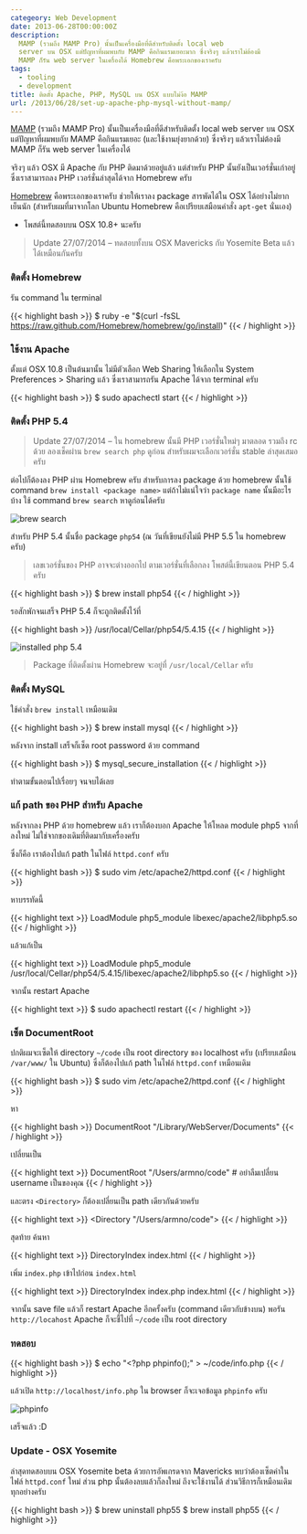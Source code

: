 ```yaml
---
categeory: Web Development
date: 2013-06-28T00:00:00Z
description:
  MAMP (รวมถึง MAMP Pro) นั้นเป็นเครื่องมือที่ดีสำหรับติดตั้ง local web
  server บน OSX แต่ปัญหาที่ผมพบกับ MAMP คือกินแรมเยอะมาก ซึ่งจริงๆ แล้วเราไม่ต้องมี
  MAMP ก็รัน web server ในเครื่องได้ Homebrew คือพระเอกของเราครับ
tags:
  - tooling
  - development
title: ติดตั้ง Apache, PHP, MySQL บน OSX แบบไม่ง้อ MAMP
url: /2013/06/28/set-up-apache-php-mysql-without-mamp/
---
```


[MAMP](https://www.mamp.info/en) (รวมถึง MAMP Pro) นั้นเป็นเครื่องมือที่ดีสำหรับติดตั้ง local web server บน OSX แต่ปัญหาที่ผมพบกับ MAMP คือกินแรมเยอะ (และใช้งานยุ่งยากด้วย) ซึ่งจริงๆ แล้วเราไม่ต้องมี MAMP ก็รัน web server ในเครื่องได้

จริงๆ แล้ว OSX มี Apache กับ PHP ติดมาด้วยอยู่แล้ว แต่สำหรับ PHP นั้นยังเป็นเวอร์ชั่นเก่าอยู่ ซึ่งเราสามารถลง PHP เวอร์ชั่นล่าสุดได้จาก Homebrew ครับ

[Homebrew](https://brew.sh) คือพระเอกของเราครับ ช่วยให้เราลง package สารพัดได้ใน OSX ได้อย่างไม่ยากเย็นนัก (สำหรับผมที่มาจากโลก Ubuntu Homebrew คือเปรียบเสมือนคำสั่ง `apt-get` นั่นเอง)

- โพสต์นี้ทดสอบบน OSX 10.8+ นะครับ

<blockquote>
  Update 27/07/2014 &ndash; ทดสอบทั้งบน OSX Mavericks กับ Yosemite Beta แล้ว ได้เหมือนกันครับ
</blockquote>

### ติดตั้ง Homebrew

รัน command ใน terminal

{{< highlight bash >}}
$ ruby -e "$(curl -fsSL https://raw.github.com/Homebrew/homebrew/go/install)"
{{< / highlight >}}

### ใช้งาน Apache

ตั้งแต่ OSX 10.8 เป็นต้นมานั้น ไม่มีตัวเลือก Web Sharing ให้เลือกใน System Preferences > Sharing แล้ว ซึ่งเราสามารถรัน Apache ได้จาก terminal ครับ

{{< highlight bash >}}
\$ sudo apachectl start
{{< / highlight >}}

### ติดตั้ง PHP 5.4

<blockquote>
  Update 27/07/2014 &ndash; ใน homebrew นั้นมี PHP เวอร์ชั่นใหม่ๆ มาตลอด รวมถึง rc ด้วย ลองเช็คผ่าน <code>brew search php</code> ดูก่อน สำหรับผมจะเลือกเวอร์ชั่น stable ล่าสุดเสมอครับ
</blockquote>

ต่อไปก็ต้องลง PHP ผ่าน Homebrew ครับ สำหรับการลง package ด้วย homebrew นั้นใช้ command <code>brew install &lt;package name&gt;</code> แต่ถ้าไม่แน่ใจว่า <code>package name</code> นั้นมีอะไรบ้าง ใช้ command <code>brew search</code> หาดูก่อนได้ครับ

![brew search](images/9160240552_c55243a996_o.png)

สำหรับ PHP 5.4 นั้นชื่อ package <code>php54</code> (ณ วันที่เขียนยังไม่มี PHP 5.5 ใน homebrew ครับ)

> เลขเวอร์ชั่นของ PHP อาจจะต่างออกไป ตามเวอร์ชั่นที่เลือกลง โพสต์นี้เขียนตอน PHP 5.4 ครับ

{{< highlight bash >}}
\$ brew install php54
{{< / highlight >}}

รอสักพักจนเสร็จ PHP 5.4 ก็จะถูกติดตั้งไว้ที่

{{< highlight bash >}}
/usr/local/Cellar/php54/5.4.15
{{< / highlight >}}

![installed php 5.4](images/9158088329_903636e415_z.jpg)

> Package ที่ติดตั้งผ่าน Homebrew จะอยู่ที่ <code>/usr/local/Cellar</code> ครับ

### ติดตั้ง MySQL

ใช้คำสั่ง <code>brew install</code> เหมือนเดิม

{{< highlight bash >}}
\$ brew install mysql
{{< / highlight >}}

หลังจาก install เสร็จก็เซ็ต root password ด้วย command

{{< highlight bash >}}
\$ mysql_secure_installation
{{< / highlight >}}

ทำตามขั้นตอนไปเรื่อยๆ จนจบได้เลย

### แก้ path ของ PHP สำหรับ Apache

หลังจากลง PHP ด้วย homebrew แล้ว เราก็ต้องบอก Apache ให้โหลด module php5 จากที่ลงใหม่ ไม่ใช่จากของเดิมที่ติดมากับเครื่องครับ

ซึ่งก็คือ เราต้องไปแก้ path ในไฟล์ <code>httpd.conf</code> ครับ

{{< highlight bash >}}
\$ sudo vim /etc/apache2/httpd.conf
{{< / highlight >}}

หาบรรทัดนี้

{{< highlight text >}}
LoadModule php5_module libexec/apache2/libphp5.so
{{< / highlight >}}

แล้วแก้เป็น

{{< highlight text >}}
LoadModule php5_module /usr/local/Cellar/php54/5.4.15/libexec/apache2/libphp5.so
{{< / highlight >}}

จากนั้น restart Apache

{{< highlight text >}}
\$ sudo apachectl restart
{{< / highlight >}}

### เซ็ต DocumentRoot

ปกติผมจะเซ็ตให้ directory <code>~/code</code> เป็น root directory ของ localhost ครับ (เปรียบเสมือน <code>/var/www/</code> ใน Ubuntu) ซึ่งก็ต้องไปแก้ path ในไฟล์ <code>httpd.conf</code> เหมือนเดิม

{{< highlight bash >}}
\$ sudo vim /etc/apache2/httpd.conf
{{< / highlight >}}

หา

{{< highlight bash >}}
DocumentRoot "/Library/WebServer/Documents"
{{< / highlight >}}

เปลี่ยนเป็น

{{< highlight text >}}
DocumentRoot "/Users/armno/code" # อย่าลืมเปลี่ยน username เป็นของคุณ
{{< / highlight >}}

และตรง <code>&lt;Directory&gt;</code> ก็ต้องเปลี่ยนเป็น path เดียวกันด้วยครับ

{{< highlight text >}}
<Directory "/Users/armno/code">
{{< / highlight >}}

สุดท้าย ค้นหา

{{< highlight text >}}
<IfModule dir_module>
DirectoryIndex index.html
</IfModule>
{{< / highlight >}}

เพิ่ม <code>index.php</code> เข้าไปก่อน <code>index.html</code>

{{< highlight text >}}
<IfModule dir_module>
DirectoryIndex index.php index.html
</IfModule>
{{< / highlight >}}

จากนั้น save file แล้วก็ restart Apache อีกครั้งครับ (command เดียวกับข้างบน) พอรัน `http://locahost` Apache ก็จะชี้ไปที่ `~/code` เป็น root directory

### ทดสอบ

{{< highlight bash >}}
\$ echo "<?php phpinfo();" > ~/code/info.php
{{< / highlight >}}

แล้วเปิด <code>http://localhost/info.php</code> ใน browser ก็จะเจอข้อมูล <code>phpinfo</code> ครับ

![phpinfo](images/9158338115_1a9c7169eb_o.png)

เสร็จแล้ว :D

### Update - OSX Yosemite

ล่าสุดทดสอบบน OSX Yosemite beta ด้วยการอัพเกรดจาก Mavericks พบว่าต้องเซ็ตค่าในไฟล์ `httpd.conf` ใหม่ ส่วน php นั้นต้องลบแล้วก็ลงใหม่ ถึงจะใช้งานได้ ส่วนวิธีการก็เหมือนเดิมทุกอย่างครับ

{{< highlight bash >}}
$ brew uninstall php55
$ brew install php55
{{< / highlight >}}
